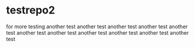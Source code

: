 # testrepo2
for more testing
another test
another test
another test
another test
another test
another test
another test
another test
another test
another test
another test

